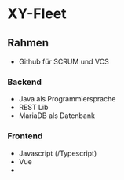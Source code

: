 # XY-Fleet
## Rahmen
- Github für SCRUM und VCS
### Backend
- Java als Programmiersprache
- REST Lib
- MariaDB als Datenbank
### Frontend
- Javascript (/Typescript)
- Vue
- 
